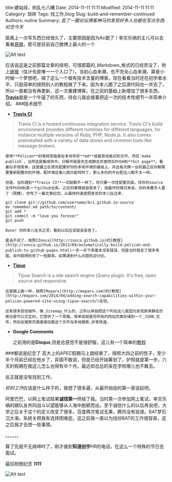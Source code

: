 title:建站续，附乱七八糟
Date: 2014-11-11 11:11
Modified: 2014-11-11 11:11
Category: 琐碎
Tags: 找工作,blog
Slug: build-and-remember-continued
Authors: nullne
Summary: 
*逛了一圈论坛博客神马的发现好多人也都在写点东西纪念今天*

距离上一次写东西已经很久了，主要原因是因为Air跪了！幸灾乐祸的主儿可以去看看[原微](http://weibo.com/2356978633/B7CNpb52w?type=comment#_rnd1415671779372)，那可是目前自己微博上最火的一个

![Alt text](http://ww2.sinaimg.cn/large/8c7ca3c9jw1eh3fj6ouc4j21kw23u1kx.jpg)

应该说这是之前那篇文章的续吧，可惜那篇的_Markdown_格式的已经弄没了，附上[链接](nullne.com/archivi/abc.html)（估计也是唯一一个入口了）。当初心血来潮，也不完全心血来潮，算是小时候一个梦想吧，搞了这么一个极有技术含量的博客。现在看看当时还在初学者水平，只是简单的按照别人的教程做了下来。因为本儿跪了之后源代码也一并去了，所以一直都没有再更新，这一次重建博客，在之前的基础上新增加了很多东西，[**Travis**](https://travis-ci.org/)就是一个牛逼了的东西，待会儿我会接着把这一次的技术性细节一并简单介绍。
###技术细节
- [**Travis CI**](https://travis-ci.org/)
>Travis CI is a hosted continuous integration service.
Travis CI's build environment provides different runtimes for different languages, for instance multiple versions of Ruby, PHP, Node.js. It also comes preinstalled with a variety of data stores and common tools like message brokers.

    使用**Pelican**的常规思路是在本地写好**md**或者其他格式的文件，然后`make publish`，当然这是集成命令，分解开就是先生成静态页面然后PUSH到**Git page**。看着似乎很简单，这是建立在首先配置好你的本地环境的基础上，并且每次换一台机器之后你都需要重新配置你的环境。配环境这事儿我只能呵呵了，那么多的的平台配法儿都不太一样。
 
    但是，当你遇到**Travis CI**一切就都不一样了。你只要一次性配置完成，将你的source文件PUSH到某一个github仓库。之后的事情就容易多了，按最坏的情况来说，你的本撒手人寰了（哭瞎），你写了一篇文章纪念。以最快的速度把舍友的本儿扯过来.
```shell
git clone git://github.com/username/bri.github.io-source
mv remember.md path/to/content/
git add *
git commit -m "love you forever"
git push
```
    
    Done! 你的本儿在天之灵，看到以后应该就会安息了。

    废话不说了，按照[Zonca](http://zonca.github.io)的[教程](http://zonca.github.io/2013/09/automatically-build-pelican-and-publish-to-github-pages.html)一步一步下来基本没有错误，但是当时我走了很多弯路，自作聪明的改了一些脚本。如果遇到什么问题欢迎讨论。

- [**Tipue**](http://www.tipue.com/)
>Tipue Search is a site search engine jQuery plugin. It's free, open source and responsive.

    还是跟上面一样，按照[Moparx](http://moparx.com)的[教程](http://moparx.com/2014/04/adding-search-capabilities-within-your-pelican-powered-site-using-tipue-search/)走吧。

    还有很多其他插件，像_Sitemap_什么的，之所以单独把这个列在这儿是因为发现原来静态页面也是可以交互的，它提供了一个思路。简单说就是将所有的网站页面存储到一个_JSON_文件，然后在搜索页面直接加载这个文件在本地搜索,非常快速。

- **Google Comments**

    之前用的是**Disqus**,但是总感觉不是很舒服，这儿有一个简单的[教程](http://browsingthenet.blogspot.com/2013/04/google-plus-comments-on-any-website.html)
    
###都说是纪念了
高大上的*APEC*假期马上就结束了，按照大四之前的性子，至少半个月前已经在他乡了，异国不敢说，但是已经开始筹划了，护照就是第一步。六天的假期在我这儿怎么也得有半个月。最近却怂怂的呆在学校哪儿也不敢去。

反正就是没有找到工作。

*好的工作*应该是什么样子的，我想了很多遍，从最开始投的第一家说起吧。

阿里巴巴，以网上笔试结果**诚信第一**终结了我。当时第一次参加网上笔试，幸灾乐祸的跟队友共同战斗以望能够从人海中脱颖而出。至于诚信什么的以后再说吧，大学之后关于这个的定义改变了很多。百度两次笔试无果，腾讯没有投递。BAT梦石沉大海，系统关照我有选择困难症。这之前我一直以为找份BAT的工作很容易，这之后我才去想一些事情。

。。。。。。

算了先就不无病呻吟了，刚才接到**知道创宇**HR的电话，在这么一个特殊的节日去面试。

最后附图纪念 ***1111***

![Alt text](https://lh5.googleusercontent.com/-foXL3QCuRco/VGDh3Wvvy8I/AAAAAAAAADg/iwtexzazuGg/s481/yule.jpg)
